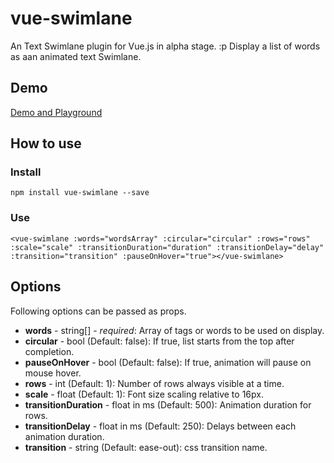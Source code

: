 # vue-swimlane

An Text Swimlane plugin for Vue.js in alpha stage. :p Display a list of words as aan animated text Swimlane.

## Demo

[Demo and Playground](https://mubaidr.github.io/vue-swimlane)

## How to use

### Install

```npm install vue-swimlane --save```

### Use

```<vue-swimlane :words="wordsArray" :circular="circular" :rows="rows" :scale="scale" :transitionDuration="duration" :transitionDelay="delay" :transition="transition" :pauseOnHover="true"></vue-swimlane>```

## Options

Following options can be passed as props.

* <strong>words</strong> - string[] - <i>required</i>: Array of tags or words to be used on display.
* <strong>circular</strong> - bool (Default: false): If true, list starts from the top after completion.
* <strong>pauseOnHover</strong> - bool (Default: false): If true, animation will pause on mouse hover.
* <strong>rows</strong> - int (Default: 1): Number of rows always visible at a time.
* <strong>scale</strong> - float (Default: 1): Font size scaling relative to 16px.
* <strong>transitionDuration</strong> - float in ms (Default: 500): Animation duration for rows.
* <strong>transitionDelay</strong> - float in ms (Default: 250): Delays between each animation duration.
* <strong>transition</strong> - string (Default: ease-out): css transition name.
